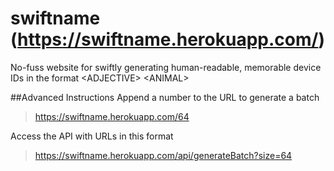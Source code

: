 # swiftname (https://swiftname.herokuapp.com/)
No-fuss website for swiftly generating human-readable, memorable device IDs in the format \<ADJECTIVE> \<ANIMAL>

##Advanced Instructions
Append a number to the URL to generate a batch
>https://swiftname.herokuapp.com/64

Access the API with URLs in this format
>https://swiftname.herokuapp.com/api/generateBatch?size=64
